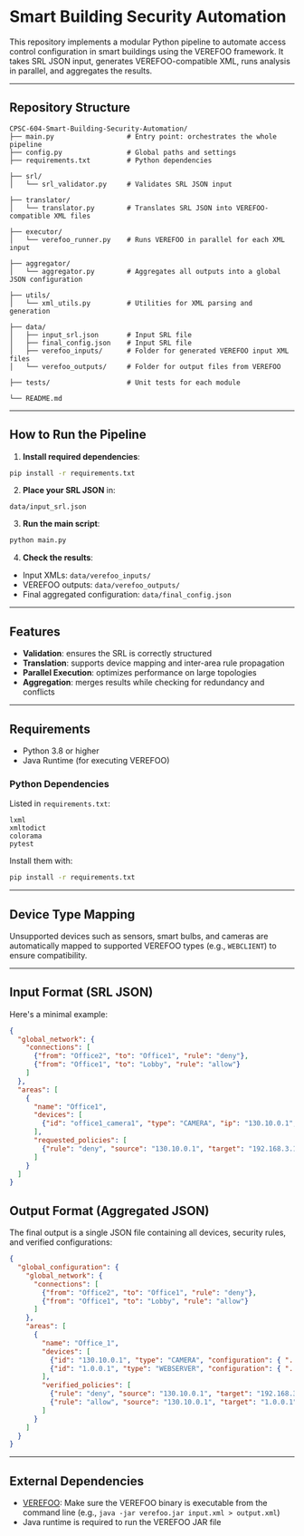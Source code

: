 # Smart Building Security Automation

This repository implements a modular Python pipeline to automate access control configuration in smart buildings using the VEREFOO framework. It takes SRL JSON input, generates VEREFOO-compatible XML, runs analysis in parallel, and aggregates the results.

---

## Repository Structure

```
CPSC-604-Smart-Building-Security-Automation/
├── main.py                  # Entry point: orchestrates the whole pipeline
├── config.py                # Global paths and settings
├── requirements.txt         # Python dependencies

├── srl/
│   └── srl_validator.py     # Validates SRL JSON input

├── translator/
│   └── translator.py        # Translates SRL JSON into VEREFOO-compatible XML files

├── executor/
│   └── verefoo_runner.py    # Runs VEREFOO in parallel for each XML input

├── aggregator/
│   └── aggregator.py        # Aggregates all outputs into a global JSON configuration

├── utils/
│   └── xml_utils.py         # Utilities for XML parsing and generation

├── data/
│   ├── input_srl.json       # Input SRL file
│   ├── final_config.json    # Input SRL file
│   ├── verefoo_inputs/      # Folder for generated VEREFOO input XML files
│   └── verefoo_outputs/     # Folder for output files from VEREFOO

├── tests/                   # Unit tests for each module

└── README.md
```

---

## How to Run the Pipeline

1. **Install required dependencies**:

```bash
pip install -r requirements.txt
```

2. **Place your SRL JSON** in:

```
data/input_srl.json
```

3. **Run the main script**:

```bash
python main.py
```

4. **Check the results**:

- Input XMLs: `data/verefoo_inputs/`
- VEREFOO outputs: `data/verefoo_outputs/`
- Final aggregated configuration: `data/final_config.json`

---

## Features

- **Validation**: ensures the SRL is correctly structured
- **Translation**: supports device mapping and inter-area rule propagation
- **Parallel Execution**: optimizes performance on large topologies
- **Aggregation**: merges results while checking for redundancy and conflicts

---

## Requirements

- Python 3.8 or higher
- Java Runtime (for executing VEREFOO)

### Python Dependencies
Listed in `requirements.txt`:

```
lxml
xmltodict
colorama
pytest
```

Install them with:

```bash
pip install -r requirements.txt
```

---

## Device Type Mapping

Unsupported devices such as sensors, smart bulbs, and cameras are automatically mapped to supported VEREFOO types (e.g., `WEBCLIENT`) to ensure compatibility.

---

## Input Format (SRL JSON)

Here's a minimal example:

```json
{
  "global_network": {
    "connections": [
      {"from": "Office2", "to": "Office1", "rule": "deny"},
      {"from": "Office1", "to": "Lobby", "rule": "allow"}
    ]
  },
  "areas": [
    {
      "name": "Office1",
      "devices": [
        {"id": "office1_camera1", "type": "CAMERA", "ip": "130.10.0.1", "neighbors": ["1.0.0.1"]}
      ],
      "requested_policies": [
        {"rule": "deny", "source": "130.10.0.1", "target": "192.168.3.1", "dst_port": "80", "protocol": "TCP"}
      ]
    }
  ]
}
```

## Output Format (Aggregated JSON)

The final output is a single JSON file containing all devices, security rules, and verified configurations:

```json
{
  "global_configuration": {
    "global_network": {
      "connections": [
        {"from": "Office2", "to": "Office1", "rule": "deny"},
        {"from": "Office1", "to": "Lobby", "rule": "allow"}
      ]
    },
    "areas": [
      {
        "name": "Office_1",
        "devices": [
          {"id": "130.10.0.1", "type": "CAMERA", "configuration": { "..." : "..." }},
          {"id": "1.0.0.1", "type": "WEBSERVER", "configuration": { "..." : "..." }}
        ],
        "verified_policies": [
          {"rule": "deny", "source": "130.10.0.1", "target": "192.168.3.1"},
          {"rule": "allow", "source": "130.10.0.1", "target": "1.0.0.1"}
        ]
      }
    ]
  }
}
```

---

## External Dependencies

- [VEREFOO](https://github.com/netgroup-polito/verefoo): Make sure the VEREFOO binary is executable from the command line (e.g., `java -jar verefoo.jar input.xml > output.xml`)
- Java runtime is required to run the VEREFOO JAR file
